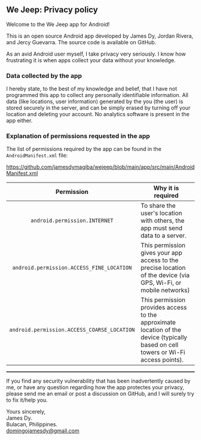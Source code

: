 ## We Jeep: Privacy policy

Welcome to the We Jeep app for Android!

This is an open source Android app developed by James Dy, Jordan Rivera, and Jercy Guevarra. The source code is available on GitHub.

As an avid Android user myself, I take privacy very seriously.
I know how frustrating it is when apps collect your data without your knowledge.

### Data collected by the app

I hereby state, to the best of my knowledge and belief, that I have not programmed this app to collect any personally identifiable information. All data (like locations, user information) generated by the you (the user) is stored securely in the server, and can be simply erased by turning off your location and deleting your account. No analytics software is present in the app either.

### Explanation of permissions requested in the app

The list of permissions required by the app can be found in the `AndroidManifest.xml` file:

https://github.com/jamesdymagiba/wejeep/blob/main/app/src/main/AndroidManifest.xml
<br/>

| Permission | Why it is required |
| :---: | --- |
| `android.permission.INTERNET` | To share the user's location with others, the app must send data to a server. |
| `android.permission.ACCESS_FINE_LOCATION` | This permission gives your app access to the precise location of the device (via GPS, Wi-Fi, or mobile networks) |
| `android.permission.ACCESS_COARSE_LOCATION` | This permission provides access to the approximate location of the device (typically based on cell towers or Wi-Fi access points). |
 <hr style="border:1px solid gray">

If you find any security vulnerability that has been inadvertently caused by me, or have any question regarding how the app protectes your privacy, please send me an email or post a discussion on GitHub, and I will surely try to fix it/help you.

Yours sincerely,  
James Dy.  
Bulacan, Philippines.  
domingojamesdy@gmail.com
